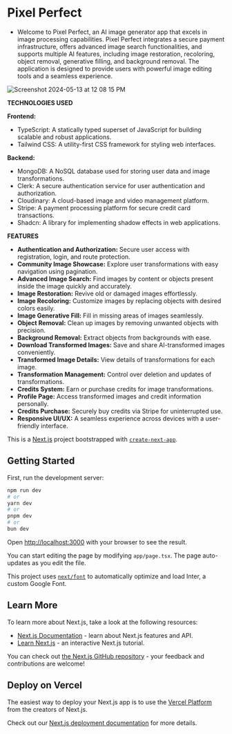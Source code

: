 # Pixel Perfect

- Welcome to Pixel Perfect, an AI image generator app that excels in image processing capabilities. Pixel Perfect integrates a secure payment infrastructure, offers advanced image search functionalities, and supports multiple AI features, including image restoration, recoloring, object removal, generative filling, and background removal. The application is designed to provide users with powerful image editing tools and a seamless experience.

![Screenshot 2024-05-13 at 12 08 15 PM](https://github.com/TariqKichawele/ai-images/assets/105932024/d8c55752-275c-403b-809e-fab7f1664c4c)

**TECHNOLOGIES USED**

**Frontend:**
- TypeScript: A statically typed superset of JavaScript for building scalable and robust applications.
- Tailwind CSS: A utility-first CSS framework for styling web interfaces.

**Backend:**
- MongoDB: A NoSQL database used for storing user data and image transformations.
- Clerk: A secure authentication service for user authentication and authorization.
- Cloudinary: A cloud-based image and video management platform.
- Stripe: A payment processing platform for secure credit card transactions.
- Shadcn: A library for implementing shadow effects in web applications.

**FEATURES**

- **Authentication and Authorization:** Secure user access with registration, login, and route protection.
- **Community Image Showcase:** Explore user transformations with easy navigation using pagination.
- **Advanced Image Search:** Find images by content or objects present inside the image quickly and accurately.
- **Image Restoration:** Revive old or damaged images effortlessly.
- **Image Recoloring:** Customize images by replacing objects with desired colors easily.
- **Image Generative Fill:** Fill in missing areas of images seamlessly.
- **Object Removal:** Clean up images by removing unwanted objects with precision.
- **Background Removal:** Extract objects from backgrounds with ease.
- **Download Transformed Images:** Save and share AI-transformed images conveniently.
- **Transformed Image Details:** View details of transformations for each image.
- **Transformation Management:** Control over deletion and updates of transformations.
- **Credits System:** Earn or purchase credits for image transformations.
- **Profile Page:** Access transformed images and credit information personally.
- **Credits Purchase:** Securely buy credits via Stripe for uninterrupted use.
- **Responsive UI/UX:** A seamless experience across devices with a user-friendly interface.


This is a [Next.js](https://nextjs.org/) project bootstrapped with [`create-next-app`](https://github.com/vercel/next.js/tree/canary/packages/create-next-app).

## Getting Started

First, run the development server:

```bash
npm run dev
# or
yarn dev
# or
pnpm dev
# or
bun dev
```

Open [http://localhost:3000](http://localhost:3000) with your browser to see the result.

You can start editing the page by modifying `app/page.tsx`. The page auto-updates as you edit the file.

This project uses [`next/font`](https://nextjs.org/docs/basic-features/font-optimization) to automatically optimize and load Inter, a custom Google Font.

## Learn More

To learn more about Next.js, take a look at the following resources:

- [Next.js Documentation](https://nextjs.org/docs) - learn about Next.js features and API.
- [Learn Next.js](https://nextjs.org/learn) - an interactive Next.js tutorial.

You can check out [the Next.js GitHub repository](https://github.com/vercel/next.js/) - your feedback and contributions are welcome!

## Deploy on Vercel

The easiest way to deploy your Next.js app is to use the [Vercel Platform](https://vercel.com/new?utm_medium=default-template&filter=next.js&utm_source=create-next-app&utm_campaign=create-next-app-readme) from the creators of Next.js.

Check out our [Next.js deployment documentation](https://nextjs.org/docs/deployment) for more details.
